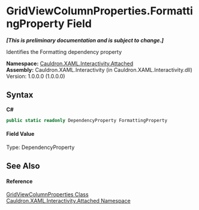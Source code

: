 # GridViewColumnProperties.FormattingProperty Field
 _**\[This is preliminary documentation and is subject to change.\]**_

Identifies the Formatting&nbsp;dependency property

**Namespace:**&nbsp;<a href="N_Cauldron_XAML_Interactivity_Attached">Cauldron.XAML.Interactivity.Attached</a><br />**Assembly:**&nbsp;Cauldron.XAML.Interactivity (in Cauldron.XAML.Interactivity.dll) Version: 1.0.0.0 (1.0.0.0)

## Syntax

**C#**<br />
``` C#
public static readonly DependencyProperty FormattingProperty
```


#### Field Value
Type: DependencyProperty

## See Also


#### Reference
<a href="T_Cauldron_XAML_Interactivity_Attached_GridViewColumnProperties">GridViewColumnProperties Class</a><br /><a href="N_Cauldron_XAML_Interactivity_Attached">Cauldron.XAML.Interactivity.Attached Namespace</a><br />
